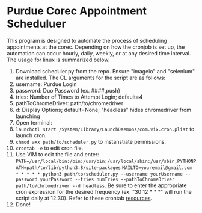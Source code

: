 # Purdue Corec Appointment Scheduluer

This program is designed to automate the process of scheduling appointments at the corec. Depending on how the cronjob is set up, the automation can occur hourly, daily, weekly, or at any desired time interval. The usage for linux is summarized below. 

1. Download scheduler.py from the repo. Ensure "imageio" and "selenium" are installed. The CL arguments for the script are as follows:
  1. username: Purdue Login
  2. password: Duo Password (ex. ####,push)
  3. tries: Number of Times to Attempt Login; default=4
  4. pathToChromeDriver: path/to/chromedriver
  5. d: Display Options; default=None; "headless" hides chromedriver from launching
3. Open terminal:
  1. ```launchctl start /System/Library/LaunchDaemons/com.vix.cron.plist``` to launch cron.
  2. ```chmod a+x path/to/scheduler.py``` to instanstiate permissions.
  3. ```crontab -e``` to edit cron file.
  4. Use VIM to edit the file and enter: ```PATH=/usr/local/bin:/bin:/usr/bin:/usr/local/sbin:/usr/sbin,PYTHONPATH=path/to/lib/python3.8/site-packages```  ```MAILTO=youremail@gmail.com```
 ```* * * * * python3 path/to/scheduler.py --username yourUsername --password yourPassword --tries numTries --pathToChromeDriver path/to/chromedriver --d headless```. Be sure to enter the appropriate cron expression for the desired frequency (ex. "30 12 * * *" will run the script daily at 12:30). Refer to these crontab [resources](https://crontab.guru/).
4. Done!



